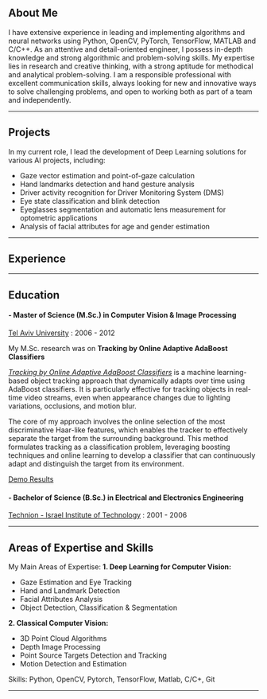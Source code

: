## About Me ##
I have extensive experience in leading and implementing algorithms and neural networks using Python, OpenCV, PyTorch, TensorFlow, MATLAB and C/C++.
As an attentive and detail-oriented engineer, I possess in-depth knowledge and strong algorithmic and problem-solving skills.
My expertise lies in research and creative thinking, with a strong aptitude for methodical and analytical problem-solving.
I am a responsible professional with excellent communication skills, always looking for new and innovative ways to solve challenging problems, and open to working both as part of a team and independently.

---

## Projects  ##
In my current role, I lead the development of Deep Learning solutions for various AI projects, including:
+ Gaze vector estimation and point-of-gaze calculation
+ Hand landmarks detection and hand gesture analysis
+ Driver activity recognition for Driver Monitoring System (DMS)
+ Eye state classification and blink detection
+ Eyeglasses segmentation and automatic lens measurement for optometric applications
+ Analysis of facial attributes for age and gender estimation

---

## Experience  ##

---

## Education  ##
#### - Master of Science (M.Sc.) in Computer Vision & Image Processing ####
[Tel Aviv University](https://www.linkedin.com/school/tel-aviv-university/) : 2006 - 2012

My M.Sc. research was on **Tracking by Online Adaptive AdaBoost Classifiers**

[*Tracking by Online Adaptive AdaBoost Classifiers*](https://www.youtube.com/watch?v=7SY7zlmDr0M) is a machine learning-based object tracking approach that dynamically adapts over time using AdaBoost classifiers. It is particularly effective for tracking objects in real-time video streams, even when appearance changes due to lighting variations, occlusions, and motion blur.

The core of my approach involves the online selection of the most discriminative Haar-like features, which enables the tracker to effectively separate the target from the surrounding background. This method formulates tracking as a classification problem, leveraging boosting techniques and online learning to develop a classifier that can continuously adapt and distinguish the target from its environment.

[Demo Results](https://www.youtube.com/watch?v=7SY7zlmDr0M)



#### - Bachelor of Science (B.Sc.) in Electrical and Electronics Engineering ####
[Technion - Israel Institute of Technology](https://www.linkedin.com/school/technion/) : 2001 - 2006

---

## Areas of Expertise and Skills  ##

My Main Areas of Expertise:
**1. Deep Learning for Computer Vision:**
+ Gaze Estimation and Eye Tracking
+ Hand and Landmark Detection
+ Facial Attributes Analysis
+ Object Detection, Classification & Segmentation
  
**2. Classical Computer Vision:**
+ 3D Point Cloud Algorithms
+ Depth Image Processing
+ Point Source Targets Detection and Tracking
+ Motion Detection and Estimation

Skills:
Python, OpenCV, Pytorch, TensorFlow, Matlab, C/C+, Git

---


